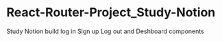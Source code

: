 # React-Router-Project_Study-Notion
Study Notion build log in Sign up  Log out and Deshboard components 
